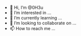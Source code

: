 - 👋 Hi, I’m @0H3u
- 👀 I’m interested in ...
- 🌱 I’m currently learning ...
- 💞️ I’m looking to collaborate on ...
- 📫 How to reach me ...

<!---
0H3u/0H3u is a ✨ special ✨ repository because its `README.md` (this file) appears on your GitHub profile.
You can click the Preview link to take a look at your changes.
--->

